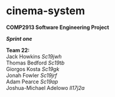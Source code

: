 # cinema-system

**COMP2913 Software Engineering Project**

_**Sprint one**_

**Team 22:**  
Jack Howkins            _Sc19jwh_  
Thomas Bedford          _Sc19tb_  
Giorgos Kosta           _Sc19gk_  
Jonah Fowler            _Sc19jrf_  
Adam Pearce             _Sc19ap_  
Joshua-Michael Adelowo  _ll17j2a_  
